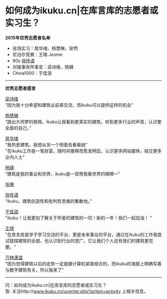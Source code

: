 # 如何成为ikuku.cn|在库言库的志愿者或实习生？


**2015年优秀志愿者名单**   
* 驻场实习：晁华绪、杨慧琳、安然
* 尼泊尔竞赛：王晴 Jesme
* 90s [徐传语](http://www.ikuku.cn/user/31928)  
* 对接事务所事宜：梁诗维、杨婧
* China1000：于佳涵

-----


**优秀志愿者感言**  

[梁诗维](http://www.ikuku.cn/name/9703)  
“因为我十分希望和建筑业前辈交流，而ikuku可以提供这样的机会”  

[杨慧琳](http://www.ikuku.cn/name/9675)   
“跳出大师梦的桎梏，ikuku让我看到更真实的建筑，听到更多行业的声音，认识更全面的自己。”  

[晁华绪](http://www.ikuku.cn/name/9551)   
“我热爱建筑，我想从另一个侧面去看看她”  
"在ikuku工作是一笔财富，随时间推移而愈发明显，认识更多网站媒体，结交更多业内人士"  

[杨婧](http://www.ikuku.cn/user/17592)   
“建筑是我的事业和世界，ikuku是一双带我看世界的眼睛～”


[张琳](http://www.ikuku.cn/name/9555)


[徐传语](https://github.com/colormaco)   
“ikuku，建筑创造性和批判性思维的集散地。”   

[于佳涵](http://www.ikuku.cn/user/16843)    
"ikuku！让我更加了解关于所爱的建筑的一切！新的一年！我们一起加油！ "    



[王晴](http://www.ikuku.cn/post/81189)  
"在库言库是学子学习交流的平台，更是未来事业的平台，通过在ikuku的工作我尝试窥探建筑的全貌，也认识到行业的宽广。它让我们个人还有我们的建筑更完整。"  

[万林潇谊](http://www.ikuku.cn/name/9549)   
“因为觉得建筑以后的走势一定是跟计算机紧密结合的，而ikuku的海报上明确写着与数字建筑有关，所以我来了”   

----

问：如何成为ikuku.cn|在库言库的志愿者或实习生？    
答: 关注http://www.ikuku.cn/ucenter.php?action=activity 上相关信息。
